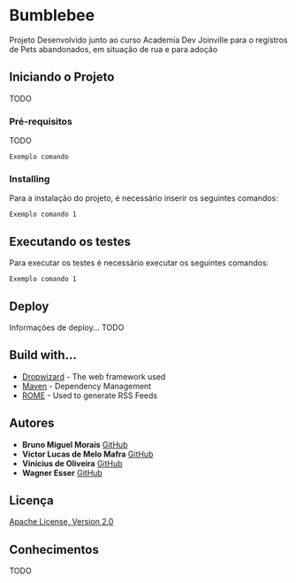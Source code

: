 # Bumblebee

Projeto Desenvolvido junto ao curso Academia Dev Joinville para o registros de Pets abandonados, em situação de rua e para adoção

## Iniciando o Projeto

TODO

### Pré-requisitos

TODO

```text
Exemplo comando
```

### Installing

Para a instalação do projeto, é necessário inserir os seguintes comandos:

```text
Exemplo comando 1
```

## Executando os testes

Para executar os testes é necessário executar os seguintes comandos:

```text
Exemplo comando 1
```

## Deploy

Informações de deploy... TODO

## Build with...

* [Dropwizard](http://www.dropwizard.io/1.0.2/docs/) - The web framework used
* [Maven](https://maven.apache.org/) - Dependency Management
* [ROME](https://rometools.github.io/rome/) - Used to generate RSS Feeds

## Autores

* **Bruno Miguel Morais**  [GitHub](https://github.com/PurpleBooth)
* **Victor Lucas de Melo Mafra**  [GitHub](https://github.com/PurpleBooth)
* **Vinícius de Oliveira**  [GitHub](https://github.com/PurpleBooth)
* **Wagner Esser**  [GitHub](https://github.com/PurpleBooth)

## Licença

[Apache License, Version 2.0](http://www.apache.org/licenses/LICENSE-2.0.html)

## Conhecimentos

TODO


